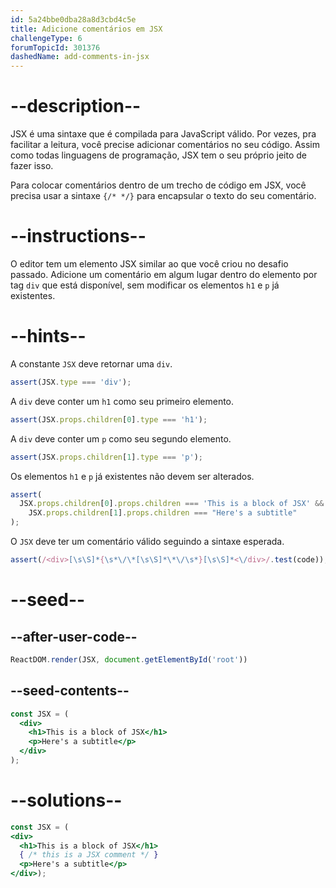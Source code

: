 ```yaml
---
id: 5a24bbe0dba28a8d3cbd4c5e
title: Adicione comentários em JSX
challengeType: 6
forumTopicId: 301376
dashedName: add-comments-in-jsx
---
```


# --description--

JSX é uma sintaxe que é compilada para JavaScript válido. Por vezes, pra facilitar a leitura, você precise adicionar comentários no seu código. Assim como todas linguagens de programação, JSX tem o seu próprio jeito de fazer isso.

Para colocar comentários dentro de um trecho de código em JSX, você precisa usar a sintaxe `{/* */}` para encapsular o texto do seu comentário.

# --instructions--

O editor tem um elemento JSX similar ao que você criou no desafio passado. Adicione um comentário em algum lugar dentro do elemento por tag `div` que está disponível, sem modificar os elementos `h1` e `p` já existentes.

# --hints--

A constante `JSX` deve retornar uma `div`.

```js
assert(JSX.type === 'div');
```

A `div` deve conter um `h1` como seu primeiro elemento.

```js
assert(JSX.props.children[0].type === 'h1');
```

A `div` deve conter um `p` como seu segundo elemento.

```js
assert(JSX.props.children[1].type === 'p');
```

Os elementos `h1` e `p` já existentes não devem ser alterados.

```js
assert(
  JSX.props.children[0].props.children === 'This is a block of JSX' &&
    JSX.props.children[1].props.children === "Here's a subtitle"
);
```

O `JSX` deve ter um comentário válido seguindo a sintaxe esperada.

```js
assert(/<div>[\s\S]*{\s*\/\*[\s\S]*\*\/\s*}[\s\S]*<\/div>/.test(code));
```

# --seed--

## --after-user-code--

```jsx
ReactDOM.render(JSX, document.getElementById('root'))
```

## --seed-contents--

```jsx
const JSX = (
  <div>
    <h1>This is a block of JSX</h1>
    <p>Here's a subtitle</p>
  </div>
);
```

# --solutions--

```jsx
const JSX = (
<div>
  <h1>This is a block of JSX</h1>
  { /* this is a JSX comment */ }
  <p>Here's a subtitle</p>
</div>);
```
